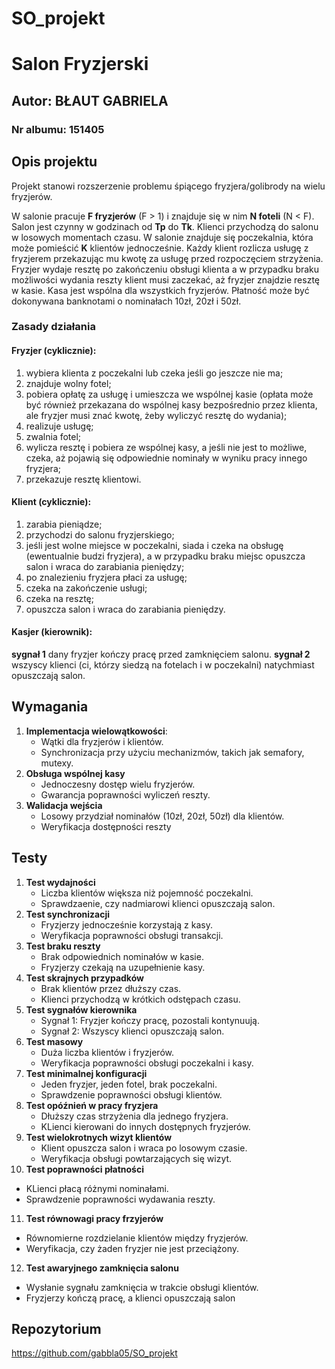 # SO_projekt

# Salon Fryzjerski

## Autor: BŁAUT GABRIELA
### Nr albumu: 151405

## Opis projektu
Projekt stanowi rozszerzenie problemu śpiącego fryzjera/golibrody na wielu fryzjerów. 

W salonie pracuje **F fryzjerów** (F > 1) i znajduje się w nim **N foteli** (N < F). 
Salon jest czynny w godzinach od **Tp** do **Tk**. 
Klienci przychodzą do salonu w losowych momentach czasu. 
W salonie znajduje się poczekalnia, która może pomieścić **K** klientów jednocześnie. 
Każdy klient rozlicza usługę z fryzjerem przekazując mu kwotę za usługę przed rozpoczęciem strzyżenia. 
Fryzjer wydaje resztę po zakończeniu obsługi klienta a w przypadku braku możliwości wydania reszty klient musi zaczekać, aż fryzjer znajdzie resztę w kasie. 
Kasa jest wspólna dla wszystkich fryzjerów. 
Płatność może być dokonywana banknotami o nominałach 10zł, 20zł i 50zł.

### Zasady działania
#### Fryzjer (cyklicznie):
1. wybiera klienta z poczekalni lub czeka jeśli go jeszcze nie ma;
2. znajduje wolny fotel;
3. pobiera opłatę za usługę i umieszcza we wspólnej kasie (opłata może być również przekazana do wspólnej kasy bezpośrednio przez klienta, ale fryzjer musi znać kwotę, żeby wyliczyć resztę do wydania);
4. realizuje usługę;
5. zwalnia fotel;
6. wylicza resztę i pobiera ze wspólnej kasy, a jeśli nie jest to możliwe, czeka, aż pojawią się odpowiednie nominały w wyniku pracy innego fryzjera;
7. przekazuje resztę klientowi.

#### Klient (cyklicznie):
1. zarabia pieniądze;
2. przychodzi do salonu fryzjerskiego;
3. jeśli jest wolne  miejsce w poczekalni, siada i czeka na obsługę (ewentualnie budzi fryzjera), a w przypadku braku miejsc opuszcza salon i wraca do zarabiania pieniędzy;
4. po znalezieniu fryzjera płaci za usługę;
5. czeka na zakończenie usługi;
6. czeka na resztę;
7. opuszcza salon i wraca do zarabiania pieniędzy.

#### Kasjer (kierownik):
**sygnał 1** dany fryzjer kończy pracę przed zamknięciem salonu.
**sygnał 2** wszyscy klienci (ci, którzy siedzą na fotelach i w poczekalni) natychmiast opuszczają salon.

## Wymagania
1. **Implementacja wielowątkowości**:
   - Wątki dla fryzjerów i klientów.
   - Synchronizacja przy użyciu mechanizmów, takich jak semafory, mutexy.
2. **Obsługa wspólnej kasy**
   - Jednoczesny dostęp wielu fryzjerów.
   - Gwarancja poprawności wyliczeń reszty.
3. **Walidacja wejścia**
   - Losowy przydział nominałów (10zł, 20zł, 50zł) dla klientów.
   - Weryfikacja dostępności reszty
  
## Testy
1. **Test wydajności**
   - Liczba klientów większa niż pojemność poczekalni.
   - Sprawdzaenie, czy nadmiarowi klienci opuszczają salon.
2. **Test synchronizacji**
   - Fryzjerzy jednocześnie korzystają z kasy.
   - Weryfikacja poprawności obsługi transakcji.
3. **Test braku reszty**
   - Brak odpowiednich nominałów w kasie.
   - Fryzjerzy czekają na uzupełnienie kasy.
4. **Test skrajnych przypadków**
   - Brak klientów przez dłuższy czas.
   - Klienci przychodzą w krótkich odstępach czasu.
5. **Test sygnałów kierownika**
   - Sygnał 1: Fryzjer kończy pracę, pozostali kontynuują.
   - Sygnał 2: Wszyscy klienci opuszczają salon.
6. **Test masowy**
   - Duża liczba klientów i fryzjerów.
   - Weryfikacja poprawności obsługi poczekalni i kasy.
7. **Test minimalnej konfiguracji**
   - Jeden fryzjer, jeden fotel, brak poczekalni.
   - Sprawdzenie poprawności obsługi klientów.
8. **Test opóźnień w pracy fryzjera**
   - Dłuższy czas strzyżenia dla jednego fryzjera.
   - KLienci kierowani do innych dostępnych fryzjerów.
9. **Test wielokrotnych wizyt klientów**
   - Klient opuszcza salon i wraca po losowym czasie.
   - Weryfikacja obsługi powtarzających się wizyt.
10. **Test poprawności płatności**
   - KLienci płacą różnymi nominałami.
   - Sprawdzenie poprawności wydawania reszty.
11. **Test równowagi pracy frzyjerów**
   - Równomierne rozdzielanie klientów między fryzjerów.
   - Weryfikacja, czy żaden fryzjer nie jest przeciążony.
12. **Test awaryjnego zamknięcia salonu**
   - Wysłanie sygnału zamknięcia w trakcie obsługi klientów.
   - Fryzjerzy kończą pracę, a klienci opuszczają salon

## Repozytorium

https://github.com/gabbla05/SO_projekt
